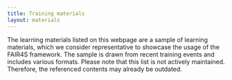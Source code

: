 ```yaml
---
title: Training materials
layout: materials
---
```


The learning materials listed on this webpage are a sample of learning materials, which we consider representative to showcase the usage of the FAIR4S framework.
The sample is drawn from recent training events and includes various formats. Please note that this list is not actively maintained.
Therefore, the referenced contents may already be outdated.
